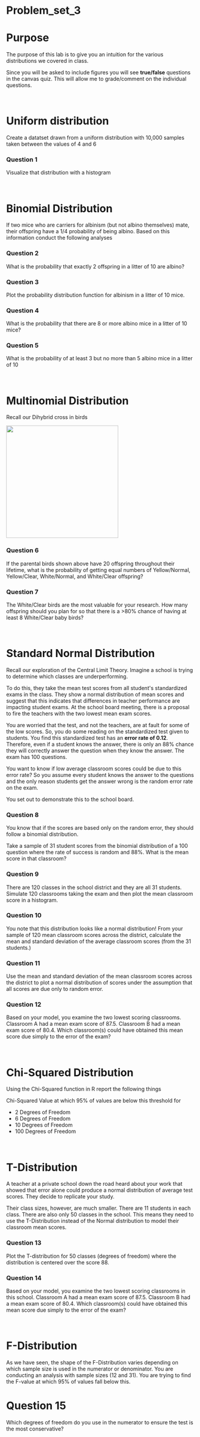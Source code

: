 # Problem_set_3

# Purpose

The purpose of this lab is to give you an intuition for the various distributions we covered in class. 

Since you will be asked to include figures you will see **true/false** questions in the canvas quiz. This will allow me to grade/comment on the individual questions. 

&nbsp;

# Uniform distribution

Create a datatset drawn from a uniform distribution with 10,000 samples taken between the values of 4 and 6

### Question 1

Visualize that distribution with a histogram 

&nbsp;

# Binomial Distribution 

If two mice who are carriers for albinism (but not albino themselves) mate, their offspring have a 1/4 probability of being albino. Based on this information conduct the following analyses

### Question 2

What is the probability that exactly 2 offspring in a litter of 10 are albino?

### Question 3

Plot the probability distribution function for albinism in a litter of 10 mice.

### Question 4

What is the probability that there are 8 or more albino mice in a litter of 10 mice?

### Question 5

What is the probability of at least 3 but no more than 5 albino mice in a litter of 10

&nbsp;

# Multinomial Distribution 

Recall our Dihybrid cross in birds

<img src="https://user-images.githubusercontent.com/47755288/207365544-63e26fae-1325-4be0-9cfa-ee48048cc37a.png" width="300">

### Question 6

If the parental birds shown above have 20 offspring throughout their lifetime, what is the probability of getting equal numbers of Yellow/Normal, Yellow/Clear, White/Normal, and White/Clear offspring?

### Question 7

The White/Clear birds are the most valuable for your research. How many offspring should you plan for so that there is a >80% chance of having at least 8 White/Clear baby birds?

&nbsp;

# Standard Normal Distribution

Recall our exploration of the Central Limit Theory. Imagine a school is trying to determine which classes are underperforming. 

To do this, they take the mean test scores from all student's standardized exams in the class. They show a normal distribution of mean scores and suggest that this indicates that differences in teacher performance are impacting student exams. At the school board meeting, there is a proposal to fire the teachers with the two lowest mean exam scores. 

You are worried that the test, and not the teachers, are at fault for some of the low scores. So, you do some reading on the standardized test given to students. You find this standardized test has an **error rate of 0.12**. Therefore, even if a student knows the answer, there is only an 88% chance they will correctly answer the question when they know the answer. The exam has 100 questions.

You want to know if low average classroom scores could be due to this error rate? So you assume every student knows the answer to the questions and the only reason students get the answer wrong is the random error rate on the exam. 

You set out to demonstrate this to the school board. 

### Question 8

You know that if the scores are based only on the random error, they should follow a binomial distribution. 

Take a sample of 31 student scores from the binomial distribution of a 100 question where the rate of success is random and 88%.  What is the mean score in that classroom?

### Question 9

There are 120 classes in the school district and they are all 31 students. Simulate 120 classrooms taking the exam and then plot the mean classroom score in a histogram. 

### Question 10

You note that this distribution looks like a normal distribution! From your sample of 120 mean classroom scores across the district, calculate the mean and standard deviation of the average classroom scores (from the 31 students.) 

### Question 11

Use the mean and standard deviation of the mean classroom scores across the district to plot a normal distribution of scores under the assumption that all scores are due only to random error. 

### Question 12

Based on your model, you examine the two lowest scoring classrooms. Classroom A had a mean exam score of 87.5. Classroom B had a mean exam score of 80.4. Which classroom(s) could have obtained this mean score due simply to the error of the exam? 

&nbsp;

# Chi-Squared Distribution

Using the Chi-Squared function in R report the following things

Chi-Squared Value at which 95% of values are below this threshold for

- 2 Degrees of Freedom
- 6 Degrees of Freedom
- 10 Degrees of Freedom
- 100 Degrees of Freedom

&nbsp;

# T-Distribution

A teacher at a private school down the road heard about your work that showed that error alone could produce a normal distribution of average test scores. They decide to replicate your study. 

Their class sizes, however, are much smaller. There are 11 students in each class. There are also only 50 classes in the school. This means they need to use the T-Distribution instead of the Normal distribution to model their classroom mean scores. 

### Question 13

Plot the T-distribution for 50 classes (degrees of freedom) where the distribution is centered over the score 88. 

### Question 14

Based on your model, you examine the two lowest scoring classrooms in this school. Classroom A had a mean exam score of 87.5. Classroom B had a mean exam score of 80.4. Which classroom(s) could have obtained this mean score due simply to the error of the exam? 

&nbsp;

# F-Distribution

As we have seen, the shape of the F-Distribution varies depending on which sample size is used in the numerator or denominator. You are conducting an analysis with sample sizes (12 and 31). You are trying to find the F-value at which 95% of values fall below this. 


# Question 15

Which degrees of freedom do you use in the numerator to ensure the test is the most conservative?




